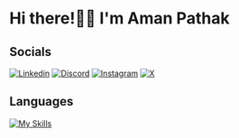 # Hi there!👋🏻 I'm Aman Pathak
## Socials
<a href='https://www.linkedin.com/in/aman-pathak-89961018a/' target="_blank"><img alt='Linkedin' src='https://img.shields.io/badge/LinkedIn-100000?style=flat&logo=Linkedin&logoColor=white&labelColor=2B8DFA&color=2B8DFA'/></a>
<a href='https://discord.com/channels/@me' target="_blank"><img alt='Discord' src='https://img.shields.io/badge/Discord-100000?style=flat&logo=Discord&logoColor=white&labelColor=5012EA&color=5012EA'/></a>
<a href='https://www.instagram.com/_amanpathak_1612/' target="_blank"><img alt='Instagram' src='https://img.shields.io/badge/Instagram-100000?style=flat&logo=Instagram&logoColor=FFFFFF&labelColor=F13EA9&color=F13EA9'/></a>
<a href='https://x.com/AmanPathak1612' target="_blank"><img alt='X' src='https://img.shields.io/badge/Twitter-100000?style=flat&logo=X&logoColor=FFFFFF&labelColor=000000&color=000000'/></a>
## Languages
[![My Skills](https://skillicons.dev/icons?i=python,c,java,html,css,swift)](https://skillicons.dev)


